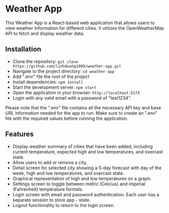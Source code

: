 # Weather App

This Weather App is a React-based web application that allows users to view weather information for different cities. It utilizes the OpenWeatherMap API to fetch and display weather data.

## Installation

- Clone the repository: ```git clone https://github.com/linhduong1999/weather-app.git```
- Navigate to the project directory: ```cd weather-app```
- Add ".env" file the root of the project
- Install dependencies: ```npm install```
- Start the development server: ```npm start```
- Open the application in your browser: ```http://localhost:5173```
- Login with any valid email with a password of "test1234".

Please note that the ".env" file contains all the necessary API key and base URL information needed for the app to run. Make sure to create an ".env" file with the required values before running the application.

## Features

- Display weather summary of cities that have been added, including current temperature, expected high and low temperatures, and overcast state.
- Allow users to add or remove a city.
- Detail screen for selected city showing a 5-day forecast with day of the week, high and low temperatures, and overcast state.
- Graphical representation of high and low temperatures on a graph.
- Settings screen to toggle between metric (Celcius) and imperial (Fahrenheit) temperature formats.
- Login screen with email and password authentication. Each user has a separate session to store app - state.
- Logout functionality to return to the login screen.
